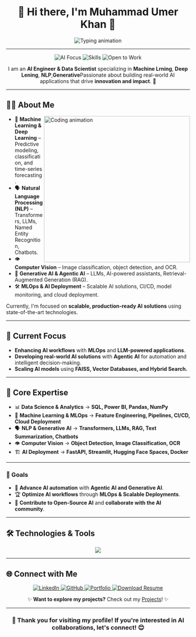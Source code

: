 <!--- MuhammadUmerKhan/MuhammadUmerKhan is a special repository because its `README.md` (this file) appears on your GitHub profile. --->

<h1 align="center">🚀 Hi there, I'm Muhammad Umer Khan 👋</h1>

<div align="center">
  <img src="https://readme-typing-svg.herokuapp.com?font=Fira+Code&size=28&duration=3000&pause=500&color=00CFFF&center=true&vCenter=true&width=900&height=50&lines=AI+Engineer+%7C+ML+%7C+NLP+%7C+MLOps;Exploring+Gen/Agentic+AI+%7C+LLMs+%7C+Computer+Vision;Building+Scalable+AI+Solutions;Passionate+Problem+Solver!" alt="Typing animation"/>
</div>

---

<p align="center">
  <img src="https://img.shields.io/badge/Focus-Artificial%20Intelligence-brightgreen" alt="AI Focus">
  <img src="https://img.shields.io/badge/Skills-Python%20%7C%20ML%20%7C%20DL%20%7C%20NLP%20%7C%20MLOps-blue" alt="Skills">
  <img src="https://img.shields.io/badge/Status-Open%20to%20Work-success" alt="Open to Work">
</p>

<p align="center">I am an <b>AI Engineer & Data Scientist</b> specializing in <b>Machine Lrning</b>, <b>Deep Lening</b>, <b>NLP</b>,<b>Generative</b>Passionate about building real-world AI applications that drive <b>innovation and impact</b>. 🚀</p>

---

## 👨‍💻 About Me

<img align="right" alt="Coding animation" width="400" src="https://media.giphy.com/media/qgQUggAC3Pfv687qPC/giphy.gif">

- 🤖 **Machine Learning & Deep Learning** – Predictive modeling, classification, and time-series forecasting.
- 🗣️ **Natural Language Processing (NLP)** – Transformers, LLMs, Named Entity Recognition, Chatbots.
- 👁️ **Computer Vision** – Image classification, object detection, and OCR.
- 🎨 **Generative AI & Agentic AI** – LLMs, AI-powered assistants, Retrieval-Augmented Generation (RAG).
- 🛠️ **MLOps & AI Deployment** – Scalable AI solutions, CI/CD, model monitoring, and cloud deployment.

Currently, I'm focused on **scalable, production-ready AI solutions** using state-of-the-art technologies. 

---

## 🚀 Current Focus
- **Enhancing AI workflows** with **MLOps** and **LLM-powered applications**.
- **Developing real-world AI solutions** with **Agentic AI** for automation and intelligent decision-making.
- **Scaling AI models** using **FAISS, Vector Databases, and Hybrid Search.**

---

## 🧠 Core Expertise

- 📊 **Data Science & Analytics** → **SQL, Power BI, Pandas, NumPy**
- 🤖 **Machine Learning & MLOps** → **Feature Engineering, Pipelines, CI/CD, Cloud Deployment**
- 🗣️ **NLP & Generative AI** → **Transformers, LLMs, RAG, Text Summarization, Chatbots**
- 👁️ **Computer Vision** → **Object Detection, Image Classification, OCR**
- 🏗️ **AI Deployment** → **FastAPI, Streamlit, Hugging Face Spaces, Docker**

---
### 🎯 Goals
- 🚀 **Advance AI automation** with **Agentic AI and Generative AI**.
- 🏆 **Optimize AI workflows** through **MLOps & Scalable Deployments**.
- 🤝 **Contribute to Open-Source AI** and **collaborate with the AI community**.

---

## 🛠 Technologies & Tools

<p align="center">
  <img src="https://skillicons.dev/icons?i=python,tensorflow,pytorch,fastapi,sql,docker,git,github,vscode,jupyter,aws" />
</p>

---

## 🌐 Connect with Me

<p align="center">
  <a href="https://www.linkedin.com/in/muhammad-umer-khan-61729b260/" target="_blank">
    <img src="https://img.shields.io/badge/LinkedIn-0077B5?style=for-the-badge&logo=linkedin&logoColor=white" alt="LinkedIn"/>
  </a>
  <a href="https://github.com/MuhammadUmerKhan" target="_blank">
    <img src="https://img.shields.io/badge/GitHub-181717?style=for-the-badge&logo=github&logoColor=white" alt="GitHub"/>
  </a>
  <a href="https://portfolio-sigma-mocha-67.vercel.app/" target="_blank">
    <img src="https://img.shields.io/badge/Portfolio-1f2937?style=for-the-badge&logo=google-chrome&logoColor=white" alt="Portfolio"/>
  </a>
  <a href="https://drive.google.com/uc?export=download&id=1NxWK95r736T-1XgqRCMxxmCBLc8cmxz8" target="_blank">
    <img src="https://img.shields.io/badge/Download%20Resume-FF5733?style=for-the-badge&logo=adobeacrobatreader&logoColor=white" alt="Download Resume"/>
  </a>
</p>

<p align="center">✨ <strong>Want to explore my projects?</strong> Check out my <a href="https://portfolio-sigma-mocha-67.vercel.app/Projects" target="_blank">Projects</a>! ✨</p>

---

<h3 align="center">🚀 Thank you for visiting my profile! If you're interested in AI collaborations, let's connect! 😊</h3>

